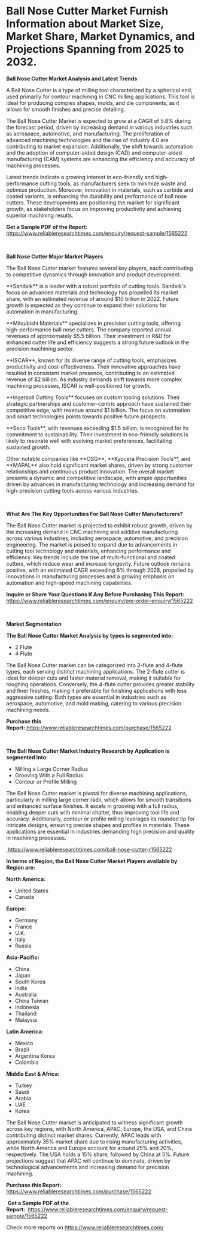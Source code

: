 <p><h1>Ball Nose Cutter Market Furnish Information about Market Size, Market Share, Market Dynamics, and Projections Spanning from 2025 to 2032.</h1></p><p><strong>Ball Nose Cutter Market Analysis and Latest Trends</strong></p>
<p><p>A Ball Nose Cutter is a type of milling tool characterized by a spherical end, used primarily for contour machining in CNC milling applications. This tool is ideal for producing complex shapes, molds, and die components, as it allows for smooth finishes and precise detailing. </p><p>The Ball Nose Cutter Market is expected to grow at a CAGR of 5.8% during the forecast period, driven by increasing demand in various industries such as aerospace, automotive, and manufacturing. The proliferation of advanced machining technologies and the rise of Industry 4.0 are contributing to market expansion. Additionally, the shift towards automation and the adoption of computer-aided design (CAD) and computer-aided manufacturing (CAM) systems are enhancing the efficiency and accuracy of machining processes.</p><p>Latest trends indicate a growing interest in eco-friendly and high-performance cutting tools, as manufacturers seek to minimize waste and optimize production. Moreover, innovation in materials, such as carbide and coated variants, is enhancing the durability and performance of ball nose cutters. These developments are positioning the market for significant growth, as stakeholders focus on improving productivity and achieving superior machining results.</p></p>
<p><strong>Get a Sample PDF of the Report:&nbsp;</strong> <a href="https://www.reliableresearchtimes.com/enquiry/request-sample/1565222?utm_campaign=2179&utm_medium=2&utm_source=Github&utm_content=ia&utm_term=16022025&utm_id=ball-nose-cutter">https://www.reliableresearchtimes.com/enquiry/request-sample/1565222</a></p>
<p>&nbsp;</p>
<p><strong>Ball Nose Cutter Major Market Players</strong></p>
<p><p>The Ball Nose Cutter market features several key players, each contributing to competitive dynamics through innovation and product development. </p><p>**Sandvik** is a leader with a robust portfolio of cutting tools. Sandvik's focus on advanced materials and technology has propelled its market share, with an estimated revenue of around $10 billion in 2022. Future growth is expected as they continue to expand their solutions for automation in manufacturing.</p><p>**Mitsubishi Materials** specializes in precision cutting tools, offering high-performance ball nose cutters. The company reported annual revenues of approximately $5.5 billion. Their investment in R&D for enhanced cutter life and efficiency suggests a strong future outlook in the precision machining sector.</p><p>**ISCAR**, known for its diverse range of cutting tools, emphasizes productivity and cost-effectiveness. Their innovative approaches have resulted in consistent market presence, contributing to an estimated revenue of $2 billion. As industry demands shift towards more complex machining processes, ISCAR is well-positioned for growth.</p><p>**Ingersoll Cutting Tools** focuses on custom tooling solutions. Their strategic partnerships and customer-centric approach have sustained their competitive edge, with revenue around $1 billion. The focus on automation and smart technologies points towards positive future prospects.</p><p>**Seco Tools**, with revenues exceeding $1.5 billion, is recognized for its commitment to sustainability. Their investment in eco-friendly solutions is likely to resonate well with evolving market preferences, facilitating sustained growth.</p><p>Other notable companies like **OSG**, **Kyocera Precision Tools**, and **MAPAL** also hold significant market shares, driven by strong customer relationships and continuous product innovation. The overall market presents a dynamic and competitive landscape, with ample opportunities driven by advances in manufacturing technology and increasing demand for high-precision cutting tools across various industries.</p></p>
<p>&nbsp;</p>
<p><strong>What Are The Key Opportunities For Ball Nose Cutter Manufacturers?</strong></p>
<p><p>The Ball Nose Cutter market is projected to exhibit robust growth, driven by the increasing demand in CNC machining and additive manufacturing across various industries, including aerospace, automotive, and precision engineering. The market is poised to expand due to advancements in cutting tool technology and materials, enhancing performance and efficiency. Key trends include the rise of multi-functional and coated cutters, which reduce wear and increase longevity. Future outlook remains positive, with an estimated CAGR exceeding 6% through 2028, propelled by innovations in manufacturing processes and a growing emphasis on automation and high-speed machining capabilities.</p></p>
<p><strong>Inquire or Share Your Questions If Any Before Purchasing This Report:</strong> <a href="https://www.reliableresearchtimes.com/enquiry/pre-order-enquiry/1565222?utm_campaign=2179&utm_medium=2&utm_source=Github&utm_content=ia&utm_term=16022025&utm_id=ball-nose-cutter">https://www.reliableresearchtimes.com/enquiry/pre-order-enquiry/1565222</a></p>
<p>&nbsp;</p>
<p><strong>Market Segmentation</strong></p>
<p><strong>The Ball Nose Cutter Market Analysis by types is segmented into:</strong></p>
<p><ul><li>2 Flute</li><li>4 Flute</li></ul></p>
<p><p>The Ball Nose Cutter market can be categorized into 2-flute and 4-flute types, each serving distinct machining applications. The 2-flute cutter is ideal for deeper cuts and faster material removal, making it suitable for roughing operations. Conversely, the 4-flute cutter provides greater stability and finer finishes, making it preferable for finishing applications with less aggressive cutting. Both types are essential in industries such as aerospace, automotive, and mold making, catering to various precision machining needs.</p></p>
<p><strong>Purchase this Report:&nbsp;</strong><a href="https://www.reliableresearchtimes.com/purchase/1565222?utm_campaign=2179&utm_medium=2&utm_source=Github&utm_content=ia&utm_term=16022025&utm_id=ball-nose-cutter">https://www.reliableresearchtimes.com/purchase/1565222</a></p>
<p>&nbsp;</p>
<p><strong>The Ball Nose Cutter Market Industry Research by Application is segmented into:</strong></p>
<p><ul><li>Milling a Large Corner Radius</li><li>Grooving With a Full Radius</li><li>Contour or Profile Milling</li></ul></p>
<p><p>The Ball Nose Cutter market is pivotal for diverse machining applications, particularly in milling large corner radii, which allows for smooth transitions and enhanced surface finishes. It excels in grooving with a full radius, enabling deeper cuts with minimal chatter, thus improving tool life and accuracy. Additionally, contour or profile milling leverages its rounded tip for intricate designs, ensuring precise shapes and profiles in materials. These applications are essential in industries demanding high precision and quality in machining processes.</p></p>
<p><a href="https://www.reliableresearchtimes.com/ball-nose-cutter-r1565222?utm_campaign=2179&utm_medium=2&utm_source=Github&utm_content=ia&utm_term=16022025&utm_id=ball-nose-cutter">&nbsp;https://www.reliableresearchtimes.com/ball-nose-cutter-r1565222</a></p>
<p><strong>In terms of Region, the Ball Nose Cutter Market Players available by Region are:</strong></p>
<p>
    <p> <strong> North America: </strong>
        <ul>
            <li>United States</li>
            <li>Canada</li>
        </ul>
        </p> 
    <p> <strong> Europe: </strong>
        <ul>
            <li>Germany</li>
            <li>France</li>
            <li>U.K.</li>
            <li>Italy</li>
            <li>Russia</li>
        </ul>
        </p> 
    <p> <strong> Asia-Pacific: </strong>
        <ul>
            <li>China</li>
            <li>Japan</li>
            <li>South Korea</li>
            <li>India</li>
            <li>Australia</li>
            <li>China Taiwan</li>
            <li>Indonesia</li>
            <li>Thailand</li>
            <li>Malaysia</li>
        </ul>
        </p> 
    <p> <strong> Latin America: </strong>
        <ul>
            <li>Mexico</li>
            <li>Brazil</li>
            <li>Argentina Korea</li>
            <li>Colombia</li>
        </ul>
        </p> 
    <p> <strong> Middle East & Africa: </strong>
        <ul>
            <li>Turkey</li>
            <li>Saudi</li>
            <li>Arabia</li>
            <li>UAE</li>
            <li>Korea</li>
        </ul>
    </p>
    </p>
<p><p>The Ball Nose Cutter market is anticipated to witness significant growth across key regions, with North America, APAC, Europe, the USA, and China contributing distinct market shares. Currently, APAC leads with approximately 35% market share due to rising manufacturing activities, while North America and Europe account for around 25% and 20%, respectively. The USA holds a 15% share, followed by China at 5%. Future projections suggest that APAC will continue to dominate, driven by technological advancements and increasing demand for precision machining.</p></p>
<p><strong>Purchase this Report: </strong><a href="https://www.reliableresearchtimes.com/purchase/1565222?utm_campaign=2179&utm_medium=2&utm_source=Github&utm_content=ia&utm_term=16022025&utm_id=ball-nose-cutter">https://www.reliableresearchtimes.com/purchase/1565222</a></p>
<p>&nbsp;<strong>Get a Sample PDF of the Report:&nbsp;&nbsp;</strong><a href="https://www.reliableresearchtimes.com/enquiry/request-sample/1565222?utm_campaign=2179&utm_medium=2&utm_source=Github&utm_content=ia&utm_term=16022025&utm_id=ball-nose-cutter">https://www.reliableresearchtimes.com/enquiry/request-sample/1565222</a></p>
<p><strong></strong></p>
<p>Check more reports on <a href="https://www.reliableresearchtimes.com/?utm_campaign=2179&utm_medium=2&utm_source=Github&utm_content=ia&utm_term=16022025&utm_id=ball-nose-cutter">https://www.reliableresearchtimes.com/</a></p>